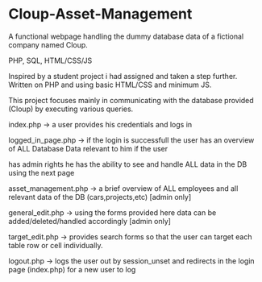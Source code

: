 # Cloup-Asset-Management
A functional webpage handling the dummy database data of a fictional company named Cloup.

PHP, SQL, HTML/CSS/JS

Inspired by a student project i had assigned and taken a step further.
Written on PHP and using basic HTML/CSS and minimum JS.

This project focuses mainly in communicating with the database provided (Cloup) by executing various queries.

index.php            ->  a user provides his credentials and logs in

logged_in_page.php   ->  if the login is successfull the user has an overview of ALL Database Data relevant to him if the user 

has admin rights he has the ability to see and handle ALL data in the DB using the next page
                        
asset_management.php ->  a brief overview of ALL employees and all relevant data of the DB (cars,projects,etc) [admin only]

general_edit.php     ->  using the forms provided here data can be added/deleted/handled accordingly [admin only]

target_edit.php      ->  provides search forms so that the user can target each table row or cell individually.

logout.php           ->  logs the user out by session_unset and redirects in the login page (index.php) for a new user to log
